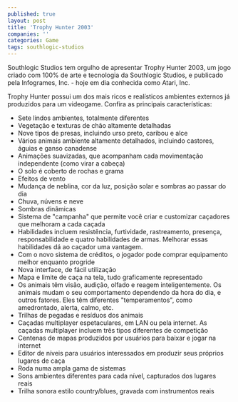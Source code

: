 ```yaml
---
published: true
layout: post
title: 'Trophy Hunter 2003'
companies: ''
categories: Game
tags: southlogic-studios
---
```

Southlogic Studios tem orgulho de apresentar Trophy Hunter 2003, um jogo criado com 100% de arte e tecnologia da Southlogic Studios, e publicado pela Infogrames, Inc. - hoje em dia conhecida como Atari, Inc.







Trophy Hunter possui um dos mais ricos e real&iacute;sticos ambientes externos j&aacute; produzidos para um videogame. Confira as principais caracter&iacute;sticas:







- Sete lindos ambientes, totalmente diferentes
- Vegeta&ccedil;&atilde;o e texturas de ch&atilde;o altamente detalhadas
- Nove tipos de presas, incluindo urso preto, caribou e alce
- V&aacute;rios animais ambiente altamente detalhados, incluindo castores, &aacute;guias e ganso canadense
- Anima&ccedil;&otilde;es suavizadas, que acompanham cada movimenta&ccedil;&atilde;o independente (como virar a cabe&ccedil;a)
- O solo &eacute; coberto de rochas e grama
- Efeitos de vento
- Mudan&ccedil;a de neblina, cor da luz, posi&ccedil;&atilde;o solar e sombras ao passar do dia
- Chuva, n&uacute;vens e neve
- Sombras din&acirc;micas 
- Sistema de &quot;campanha&quot; que permite voc&ecirc; criar e customizar ca&ccedil;adores que melhoram a cada ca&ccedil;ada
- Habilidades incluem resist&ecirc;ncia, furtividade, rastreamento, presen&ccedil;a, responsabilidade e quatro habilidades de armas. Melhorar essas habilidades d&aacute; ao ca&ccedil;ador uma vantagem.
- Com o novo sistema de cr&eacute;ditos, o jogador pode comprar equipamento melhor enquanto progride
- Nova interface, de f&aacute;cil utiliza&ccedil;&atilde;o
- Mapa e limite de ca&ccedil;a na tela, tudo graficamente representado
- Os animais t&ecirc;m vis&atilde;o, audi&ccedil;&atilde;o, olfado e reagem inteligentemente. Os animais mudam o seu comportamento dependendo da hora do dia, e outros fatores. Eles t&ecirc;m diferentes &quot;temperamentos&quot;, como amedrontado, alerta, calmo, etc.
- Trilhas de pegadas e res&iacute;duos dos animais
- Ca&ccedil;adas multiplayer espetaculares, em LAN ou pela internet. As ca&ccedil;adas multiplayer incluem tr&ecirc;s tipos diferentes de competi&ccedil;&atilde;o
- Centenas de mapas produzidos por usu&aacute;rios para baixar e jogar na internet
- Editor de n&iacute;veis para usu&aacute;rios interessados em produzir seus pr&oacute;prios lugares de ca&ccedil;a
- Roda numa ampla gama de sistemas
- Sons ambientes diferentes para cada n&iacute;vel, capturados dos lugares reais
- Trilha sonora estilo country/blues, gravada com instrumentos reais